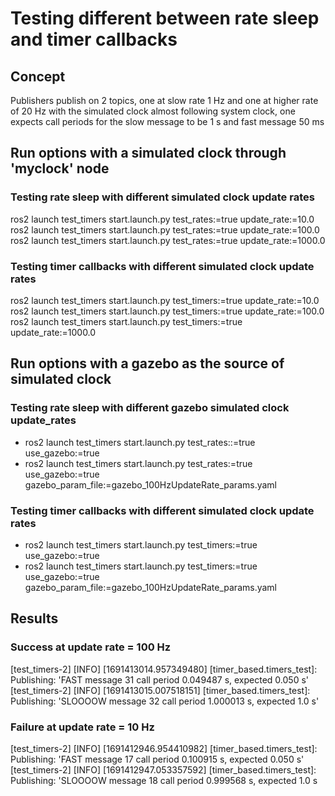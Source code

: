 # Testing different between rate sleep and timer callbacks

## Concept

Publishers publish on 2 topics, one at slow rate 1 Hz and one at higher rate of 20 Hz
with the simulated clock almost following system clock, one expects call periods for the slow message to be 1 s and fast message 50 ms

## Run options with a simulated clock through 'myclock' node

### Testing rate sleep with different simulated clock update rates

ros2 launch test_timers start.launch.py test_rates:=true update_rate:=10.0
ros2 launch test_timers start.launch.py test_rates:=true update_rate:=100.0
ros2 launch test_timers start.launch.py test_rates:=true update_rate:=1000.0

### Testing timer callbacks with different simulated clock update rates

ros2 launch test_timers start.launch.py test_timers:=true update_rate:=10.0
ros2 launch test_timers start.launch.py test_timers:=true update_rate:=100.0
ros2 launch test_timers start.launch.py test_timers:=true update_rate:=1000.0

## Run options with a gazebo as the source of simulated clock

### Testing rate sleep with different gazebo simulated clock update_rates

* ros2 launch test_timers start.launch.py test_rates::=true use_gazebo:=true
* ros2 launch test_timers start.launch.py test_rates:=true use_gazebo:=true gazebo_param_file:=gazebo_100HzUpdateRate_params.yaml

### Testing timer callbacks with different simulated clock update rates

* ros2 launch test_timers start.launch.py test_timers:=true use_gazebo:=true
* ros2 launch test_timers start.launch.py test_timers:=true use_gazebo:=true gazebo_param_file:=gazebo_100HzUpdateRate_params.yaml

## Results

### Success at update rate = 100 Hz

[test_timers-2] [INFO] [1691413014.957349480] [timer_based.timers_test]: Publishing: 'FAST message 31 call period 0.049487 s, expected 0.050 s'
[test_timers-2] [INFO] [1691413015.007518151] [timer_based.timers_test]: Publishing: 'SLOOOOW message 32 call period 1.000013 s, expected 1.0 s'

### Failure at update rate = 10 Hz

[test_timers-2] [INFO] [1691412946.954410982] [timer_based.timers_test]: Publishing: 'FAST message 17 call period 0.100915 s, expected 0.050 s'
[test_timers-2] [INFO] [1691412947.053357592] [timer_based.timers_test]: Publishing: 'SLOOOOW message 18 call period 0.999568 s, expected 1.0 s
